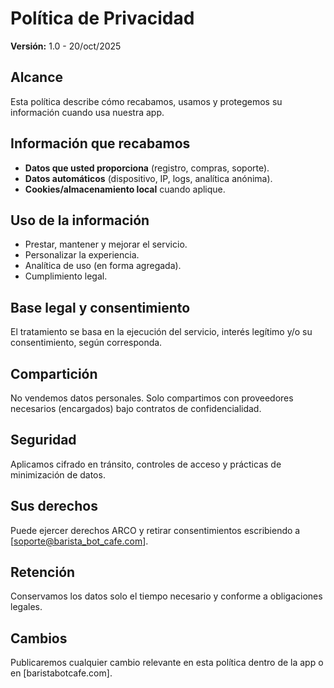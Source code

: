 # Política de Privacidad
**Versión:** 1.0 - 20/oct/2025

## Alcance
Esta política describe cómo recabamos, usamos y protegemos su información cuando usa nuestra app.

## Información que recabamos
- **Datos que usted proporciona** (registro, compras, soporte).
- **Datos automáticos** (dispositivo, IP, logs, analítica anónima).
- **Cookies/almacenamiento local** cuando aplique.

## Uso de la información
- Prestar, mantener y mejorar el servicio.
- Personalizar la experiencia.
- Analítica de uso (en forma agregada).
- Cumplimiento legal.

## Base legal y consentimiento
El tratamiento se basa en la ejecución del servicio, interés legítimo y/o su consentimiento, según corresponda.

## Compartición
No vendemos datos personales. Solo compartimos con proveedores necesarios (encargados) bajo contratos de confidencialidad.

## Seguridad
Aplicamos cifrado en tránsito, controles de acceso y prácticas de minimización de datos.

## Sus derechos
Puede ejercer derechos ARCO y retirar consentimientos escribiendo a [soporte@barista_bot_cafe.com].

## Retención
Conservamos los datos solo el tiempo necesario y conforme a obligaciones legales.

## Cambios
Publicaremos cualquier cambio relevante en esta política dentro de la app o en [baristabotcafe.com].

